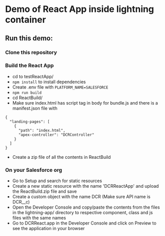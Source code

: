 # Demo of React App inside lightning container

## Run this demo:
### Clone this repository
### Build the React App
* cd to testReactApp/
* `npm install` to install dependencies
* Create .env file with `PLATFORM_NAME=SALESFORCE` 
* `npm run build` 
* cd ReactBuild/ 
* Make sure index.html has script tag in body for bundle.js and there is a  manifest.json file with 
```
{
  "landing-pages": [
    {
      "path": "index.html",
      "apex-controller": "DCRController"
    }
  ]
}
```
* Create a zip file of all the contents in ReactBuild

### On your Salesforce org
* Go to Setup and search for static resources
* Create a new static resource with the name 'DCRReactApp' and upload the ReactBuild.zip file and save
* Create a custom object with the name DCR (Make sure API name is DCR__c)
* Open the Developer Console and copy/paste the contents from the files in the lightning-app/ directory to respective component, class and js files with the same names
* Go to DCRReact.app in the Developer Console and click on Preview to see the application in your browser
